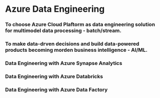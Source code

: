 # Azure Data Engineering
### To choose Azure Cloud Plaftorm as data engineering solution for multimodel data processing - batch/stream.
### To make data-drven decisions and build data-powered products becoming morden business intelligence - AI/ML.

### Data Engineering with Azure Synapse Analytics

### Data Engineering with Azure Databricks

### Data Engineering with Azure Data Factory


